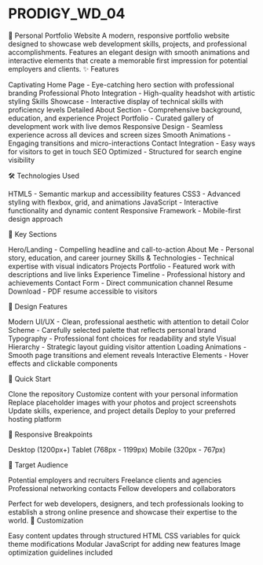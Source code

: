 # PRODIGY_WD_04


🌟 Personal Portfolio Website
A modern, responsive portfolio website designed to showcase web development skills, projects, and professional accomplishments. Features an elegant design with smooth animations and interactive elements that create a memorable first impression for potential employers and clients.
✨ Features

Captivating Home Page - Eye-catching hero section with professional branding
Professional Photo Integration - High-quality headshot with artistic styling
Skills Showcase - Interactive display of technical skills with proficiency levels
Detailed About Section - Comprehensive background, education, and experience
Project Portfolio - Curated gallery of development work with live demos
Responsive Design - Seamless experience across all devices and screen sizes
Smooth Animations - Engaging transitions and micro-interactions
Contact Integration - Easy ways for visitors to get in touch
SEO Optimized - Structured for search engine visibility

🛠️ Technologies Used

HTML5 - Semantic markup and accessibility features
CSS3 - Advanced styling with flexbox, grid, and animations
JavaScript - Interactive functionality and dynamic content
Responsive Framework - Mobile-first design approach

🎯 Key Sections

Hero/Landing - Compelling headline and call-to-action
About Me - Personal story, education, and career journey
Skills & Technologies - Technical expertise with visual indicators
Projects Portfolio - Featured work with descriptions and live links
Experience Timeline - Professional history and achievements
Contact Form - Direct communication channel
Resume Download - PDF resume accessible to visitors

🎨 Design Features

Modern UI/UX - Clean, professional aesthetic with attention to detail
Color Scheme - Carefully selected palette that reflects personal brand
Typography - Professional font choices for readability and style
Visual Hierarchy - Strategic layout guiding visitor attention
Loading Animations - Smooth page transitions and element reveals
Interactive Elements - Hover effects and clickable components

🚀 Quick Start

Clone the repository
Customize content with your personal information
Replace placeholder images with your photos and project screenshots
Update skills, experience, and project details
Deploy to your preferred hosting platform

📱 Responsive Breakpoints

Desktop (1200px+)
Tablet (768px - 1199px)
Mobile (320px - 767px)

🎯 Target Audience

Potential employers and recruiters
Freelance clients and agencies
Professional networking contacts
Fellow developers and collaborators

Perfect for web developers, designers, and tech professionals looking to establish a strong online presence and showcase their expertise to the world.
🔧 Customization

Easy content updates through structured HTML
CSS variables for quick theme modifications
Modular JavaScript for adding new features
Image optimization guidelines included
